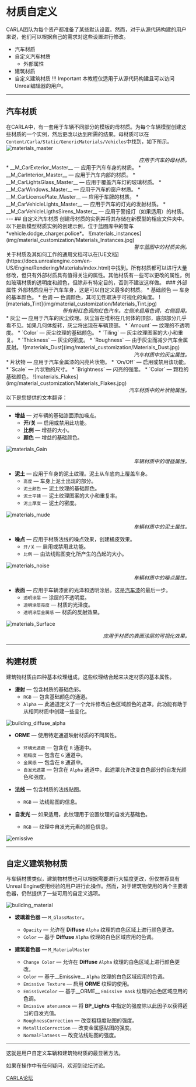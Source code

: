 # 材质自定义
CARLA团队为每个资产都准备了某些默认设置。然而，对于从源代码构建的用户来说，他们可以根据自己的需求对这些设置进行修改。
*   汽车材质
*   自定义汽车材质
	*   外部属性
*   建筑材质
*   自定义建筑材质
!!! Important
    本教程仅适用于从源代码构建且可以访问Unreal编辑器的用户。
---
## 汽车材质
在CARLA中，有一套用于车辆不同部分的模板的母材质。为每个车辆模型创建这些材质的一个实例，然后更改以达到所需的结果。母材质可以在`Content/Carla/Static/GenericMaterials/Vehicles`中找到，如下所示。
![materials_master](img/material_customization/Materials_Master.jpg)
<div style="text-align: right"><i>应用于汽车的母材质。</i></div>
*   __M_CarExterior_Master__ — 应用于汽车车身的材质。
*   __M_CarInterior_Master__ — 应用于汽车内部的材质。
*   __M_CarLightsGlass_Master__ — 应用于覆盖汽车灯的玻璃材质。
*   __M_CarWindows_Master__ — 应用于汽车的窗户材质。
*   __M_CarLicensePlate_Master__ — 应用于车牌的材质。
*   __M_CarVehicleLights_Master__ — 应用于汽车的灯光的发射材质。
*   __M_CarVehicleLigthsSirens_Master__ — 应用于警报灯（如果适用）的材质。
---
## 自定义汽车材质
创建母材质的实例并将其存储在新模型的相应文件夹中。以下是新模型材质实例的创建示例，位于蓝图库中的警车 *vehicle.dodge_charger.police*。
![materials_instances](img/material_customization/Materials_Instances.jpg)
<div style="text-align: right"><i>警车蓝图中的材质实例。</i></div>
关于材质及其如何工作的通用文档可以在[UE文档](https://docs.unrealengine.com/en-US/Engine/Rendering/Materials/index.html)中找到。所有材质都可以进行大量修改，但只有外部材质具有值得关注的属性。其他材质有一些可以更改的属性，例如玻璃材质的透明度和颜色，但除非有特定目的，否则不建议这样做。
### 外部属性
外部材质应用于汽车车身，这是可以自定义最多的材质。
*   基础颜色 — 车身的基本颜色。
*   色调 — 色调颜色，其可见性取决于可视化的角度。
![materials_Tint](img/material_customization/Materials_Tint.jpg)
<div style="text-align: right"><i>带有粉红色调的红色汽车。左侧未启用色调，右侧启用。</i></div>
*   灰尘 — 应用于汽车的灰尘纹理。灰尘旨在堆积在几何体的顶部，底部部分几乎看不见。如果几何体旋转，灰尘将出现在车辆顶部。
	*   `Amount` — 纹理的不透明度。
	*   `Color` — 灰尘纹理的基础颜色。
	*   `Tiling` — 灰尘纹理图案的大小和重复。
	*   `Thickness` — 灰尘的密度。
	*   `Roughness` — 由于灰尘而减少汽车金属反射。
![materials_Dust](img/material_customization/Materials_Dust.jpg)
<div style="text-align: right"><i>汽车材质中的灰尘属性。</i></div>
*   片状物 — 应用于汽车金属漆的闪亮片状物。
	*   `On/Off` — 启用或禁用该功能。
	*   `Scale` — 片状物的尺寸。
	*   `Brightness` — 闪亮的强度。
	*   `Color` — 颗粒的基础颜色。
![materials_Flakes](img/material_customization/Materials_Flakes.jpg)
<div style="text-align: right"><i>汽车材质中的片状物属性。</i></div>
以下是您提供的文本翻译：

---

*   **增益** — 对车辆的基础漆面添加噪点。
    *   **开/关** — 启用或禁用此功能。
    *   **比例** — 增益的大小。
    *   **颜色** — 增益的基础颜色。

![materials_Gain](img/material_customization/Materials_Gain.jpg)
<div style="text-align: right"><i>车辆材质中的增益属性。</i></div>

*   **泥土** — 应用于车身的泥土纹理。泥土从车底向上覆盖车身。
    *   `高度` — 车身上泥土出现的部分。
    *   `泥土颜色` — 泥土纹理的基础颜色。
    *   `泥土平铺` — 泥土纹理图案的大小和重复率。
    *   `泥土厚度` — 泥土的密度。

![materials_mude](img/material_customization/Materials_Mud.jpg)
<div style="text-align: right"><i>车辆材质中的泥土属性。</i></div>

*   **噪点** — 应用于材质法线的噪点效果，创建橘皮效果。
    *   `开/关` — 启用或禁用此功能。
    *   `比例` — 由法线贴图变化所产生的凸起的大小。

![materials_noise](img/material_customization/Materials_Noise_High.jpg)
<div style="text-align: right"><i>车辆材质中的噪点属性。</i></div>

*   **表面** — 应用于车辆漆面的光泽和透明涂层。这是[汽车漆](https://en.wikipedia.org/wiki/Automotive_paint)的最后一步。
    *   `透明涂层` — 涂层的不透明度。
    *   `透明涂层亮度` — 材质的光泽度。
    *   `透明涂层金属感` — 材质的反射效果。

![materials_Surface](img/material_customization/Materials_Surface.jpg)
<div style="text-align: right"><i>应用于材质的表面涂层的可视化效果。</i></div>

---

## 构建材质

建筑物材质由四种基本纹理组成，这些纹理结合起来决定材质的基本属性。

*   **漫射** — 包含材质的基础色彩。
    *   `RGB` — 包含基础颜色的通道。
    *   `Alpha` — 此通道定义了一个允许修改白色区域颜色的遮罩。此功能有助于从相同材质中创建一些变化。

![building_diffuse_alpha](img/building_diffuse_alpha.png)

*   **ORME** — 使用特定通道映射材质的不同属性。
    *   `环境光遮蔽` — 包含在 `R` 通道中。
    *   `粗糙度` — 包含在 `G` 通道中。
    *   `金属感` — 包含在 `B` 通道中。
    *   `自发光遮罩` — 包含在 `Alpha` 通道中。此遮罩允许改变白色部分的自发光颜色和强度。

*   **法线** — 包含材质的法线贴图。
    *   `RGB` — 法线贴图的信息。

*   **自发光** — 如果适用，此纹理用于设置纹理的自发光基础色。
    *   `RGB` — 纹理中自发光元素的颜色信息。

![emissive](img/EmissiveIntensity.gif)

---

## 自定义建筑物材质

与车辆材质类似，建筑物材质也可以根据需要进行大幅度更改，但仅推荐具有Unreal Engine使用经验的用户进行此操作。然而，对于建筑物使用的两个主要着色器，仍然提供了一些可用的自定义选项。

![building_material](img/building_material.png)

*   **玻璃着色器** — `M_GlassMaster`。
    *   `Opacity` — 允许在 __Diffuse__ `Alpha` 纹理的白色区域上进行颜色更改。
    *   `Color` — 基于 __Diffuse__ `Alpha` 纹理的白色区域应用的色调。

*   **建筑着色器** — `M_MaterialMaster`
    *   `Change Color` — 允许在 __Diffuse__ `Alpha` 纹理的白色区域上进行颜色更改。
    *   `Color` — 基于__Emissive__ `Alpha` 纹理的白色区域应用的色调。
    *   `Emissive Texture` — 启用 __ORME__  纹理的使用。
    *   `EmissiveColor` — 基于__ORME__  `Emissive mask` 纹理的白色区域应用的色调。
    *   `Emissive atenuance` — 将 __BP_Lights__ 中指定的强度除以此因子以获得适当的自发光值。
    *   `RoughnessCorrection` — 改变粗糙度贴图的强度。
    *   `MetallicCorrection` — 改变金属感贴图的强度。
    *   `NormalFlatness` — 改变法线贴图的强度。

---

这就是用户自定义车辆和建筑物材质的最显著方法。

如果在操作中有任何疑问，欢迎到论坛讨论。

<div class="build-buttons">
<p>
<a href="https://github.com/carla-simulator/carla/discussions/" target="_blank" class="btn btn-neutral" title="访问CARLA论坛">
CARLA论坛</a>
</p>
</div>